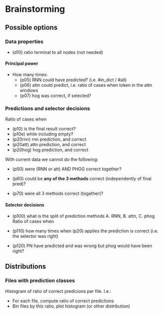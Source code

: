# Brainstorming

## Possible options

### Data properties
+ (d10) ratio terminal to all nodes (not needed)
#### Principal power
+ How many times: 
  + (p05) RNN could have predicted? (i.e. #in_dict / #all)
  + (p06) attn could predict, i.e. ratio of cases when token in the attn windows
  + (p07) hog was correct, if selected?
  
### Predictions and selector decisions
Ratio of cases when
+ (p10) is the final result correct?
+ (p10e) while including empty?
+ (p20rnn) rnn prediction, and correct
+ (p20att) attn prediction, and correct
+ (p20hog) hog prediction, and correct

With current data we cannot do the following:
* (p50) were (RNN or att) AND PHOG correct together?
+ (p60) could be **any of the 3 methods** correct (independently of final pred)?
* (p70) were all 3 methods correct (together)?

 
#### Selector decisions
+ (p100) what is the split of prediction methods A. RNN, B. attn, C. phog
Ratio of cases when
* (p110) how many times when (p20) applies the prediction is correct (i.e. the selector was right)
+ (p120) PN have predicted and was wrong but phog would have been right?

## Distributions
### Files with prediction classes
Histogram of ratio of correct predicions per file.
I.e.:
+ For each file, compute ratio of correct predictions
+ Bin files by this ratio, plot histogram (or other distribution)
